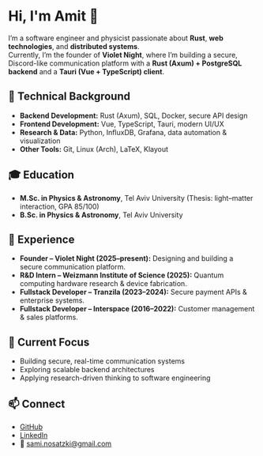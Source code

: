 # Hi, I'm Amit 👋

I’m a software engineer and physicist passionate about **Rust**, **web technologies**, and **distributed systems**.  
Currently, I’m the founder of **Violet Night**, where I’m building a secure, Discord-like communication platform with a **Rust (Axum) + PostgreSQL backend** and a **Tauri (Vue + TypeScript) client**.  

## 🔧 Technical Background
- **Backend Development:** Rust (Axum), SQL, Docker, secure API design  
- **Frontend Development:** Vue, TypeScript, Tauri, modern UI/UX  
- **Research & Data:** Python, InfluxDB, Grafana, data automation & visualization  
- **Other Tools:** Git, Linux (Arch), LaTeX, Klayout  

## 🎓 Education
- **M.Sc. in Physics & Astronomy**, Tel Aviv University (Thesis: light–matter interaction, GPA 85/100)  
- **B.Sc. in Physics & Astronomy**, Tel Aviv University  

## 💼 Experience
- **Founder – Violet Night (2025–present):** Designing and building a secure communication platform.  
- **R&D Intern – Weizmann Institute of Science (2025):** Quantum computing hardware research & device fabrication.  
- **Fullstack Developer – Tranzila (2023–2024):** Secure payment APIs & enterprise systems.  
- **Fullstack Developer – Interspace (2016–2022):** Customer management & sales platforms.  

## 🌱 Current Focus
- Building secure, real-time communication systems  
- Exploring scalable backend architectures  
- Applying research-driven thinking to software engineering  

## 📫 Connect
- [GitHub](https://github.com/amitnos123)  
- [LinkedIn](https://www.linkedin.com/in/amit-nosatzki/)  
- 📧 sami.nosatzki@gmail.com  

